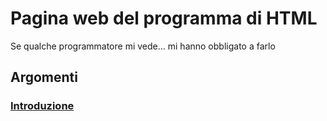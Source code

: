 # Pagina web del programma di HTML
Se qualche programmatore mi vede... mi hanno obbligato a farlo
## Argomenti
### [Introduzione](/intro.html)

